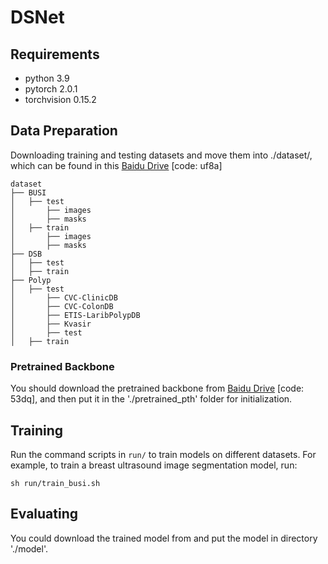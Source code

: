 # DSNet

## Requirements
- python 3.9
- pytorch 2.0.1
- torchvision 0.15.2

## Data Preparation
Downloading training and testing datasets and move them into ./dataset/, which can be found in this [Baidu Drive](https://pan.baidu.com/s/1OWuVwb6jAc27YHH7-IW7QQ ) [code: uf8a]
```
dataset
├── BUSI
│   ├── test
│   	├── images
│   	├── masks
│   ├── train
│   	├── images
│   	├── masks
├── DSB
│   ├── test
│   ├── train
├── Polyp
│   ├── test
│   	├── CVC-ClinicDB
│   	├── CVC-ColonDB
│   	├── ETIS-LaribPolypDB
│   	├── Kvasir
│   	├── test
│   ├── train
```

### Pretrained Backbone
You should download the pretrained backbone from [Baidu Drive](https://pan.baidu.com/s/1BBCUba8CN3oyxbbXyxNl5A) [code: 53dq], and then put it in the './pretrained_pth' folder for initialization.

## Training
Run the command scripts in `run/` to train models on different datasets. For example,  to train a breast ultrasound image segmentation model, run:
```
sh run/train_busi.sh
```

## Evaluating
You could download the trained model from and put the model in directory './model'.

